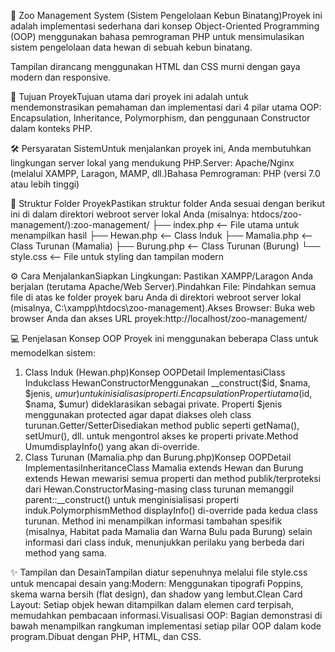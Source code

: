 🐘 Zoo Management System (Sistem Pengelolaan Kebun Binatang)Proyek ini adalah implementasi sederhana dari konsep Object-Oriented Programming (OOP) menggunakan bahasa pemrograman PHP untuk mensimulasikan sistem pengelolaan data hewan di sebuah kebun binatang.

Tampilan dirancang menggunakan HTML dan CSS murni dengan gaya modern dan responsive.

🎯 Tujuan ProyekTujuan utama dari proyek ini adalah untuk mendemonstrasikan pemahaman dan implementasi dari 4 pilar utama OOP: Encapsulation, Inheritance, Polymorphism, dan penggunaan Constructor dalam konteks PHP.

🛠️ Persyaratan SistemUntuk menjalankan proyek ini, Anda membutuhkan lingkungan server lokal yang mendukung PHP.Server: Apache/Nginx (melalui XAMPP, Laragon, MAMP, dll.)Bahasa Pemrograman: PHP (versi 7.0 atau lebih tinggi)

📂 Struktur Folder ProyekPastikan struktur folder Anda sesuai dengan berikut ini di dalam direktori webroot server lokal Anda (misalnya: htdocs/zoo-management/):zoo-management/
├── index.php         <-- File utama untuk menampilkan hasil
├── Hewan.php         <-- Class Induk
├── Mamalia.php       <-- Class Turunan (Mamalia)
├── Burung.php        <-- Class Turunan (Burung)
└── style.css         <-- File untuk styling dan tampilan modern

⚙️ Cara MenjalankanSiapkan Lingkungan: Pastikan XAMPP/Laragon Anda berjalan (terutama Apache/Web Server).Pindahkan File: Pindahkan semua file di atas ke folder proyek baru Anda di direktori webroot server lokal (misalnya, C:\xampp\htdocs\zoo-management).Akses Browser: Buka web browser Anda dan akses URL proyek:http://localhost/zoo-management/

💻 Penjelasan Konsep OOP
Proyek ini menggunakan beberapa Class untuk memodelkan sistem:
1. Class Induk (Hewan.php)Konsep OOPDetail ImplementasiClass Indukclass HewanConstructorMenggunakan __construct($id, $nama, $jenis, $umur) untuk inisialisasi properti.EncapsulationProperti utama ($id, $nama, $umur) dideklarasikan sebagai private. Properti $jenis menggunakan protected agar dapat diakses oleh class turunan.Getter/SetterDisediakan method public seperti getNama(), setUmur(), dll. untuk mengontrol akses ke properti private.Method UmumdisplayInfo() yang akan di-override.
2. Class Turunan (Mamalia.php dan Burung.php)Konsep OOPDetail ImplementasiInheritanceClass Mamalia extends Hewan dan Burung extends Hewan mewarisi semua properti dan method publik/terproteksi dari Hewan.ConstructorMasing-masing class turunan memanggil parent::__construct() untuk menginisialisasi properti induk.PolymorphismMethod displayInfo() di-override pada kedua class turunan. Method ini menampilkan informasi tambahan spesifik (misalnya, Habitat pada Mamalia dan Warna Bulu pada Burung) selain informasi dari class induk, menunjukkan perilaku yang berbeda dari method yang sama.

✨ Tampilan dan DesainTampilan diatur sepenuhnya melalui file style.css untuk mencapai desain yang:Modern: Menggunakan tipografi Poppins, skema warna bersih (flat design), dan shadow yang lembut.Clean Card Layout: Setiap objek hewan ditampilkan dalam elemen card terpisah, memudahkan pembacaan informasi.Visualisasi OOP: Bagian demonstrasi di bawah menampilkan rangkuman implementasi setiap pilar OOP dalam kode program.Dibuat dengan PHP, HTML, dan CSS.